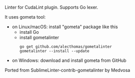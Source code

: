 Linter for CudaLint plugin.
Supports Go lexer.

It uses gometa tool:
- on Linux/macOS: install "gometa" package like this
  + install Go
  + install gometalinter
    ```
    go get github.com/alecthomas/gometalinter
    gometalinter --install --update
    ```
- on Windows: download and install gometa from GitHub

Ported from SublimeLinter-contrib-gometalinter by Medvosa
